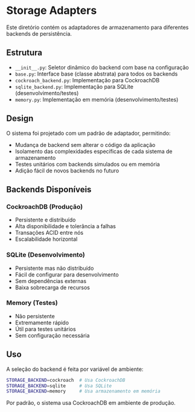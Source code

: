 # Storage Adapters

Este diretório contém os adaptadores de armazenamento para diferentes backends de persistência.

## Estrutura

- `__init__.py`: Seletor dinâmico do backend com base na configuração
- `base.py`: Interface base (classe abstrata) para todos os backends
- `cockroach_backend.py`: Implementação para CockroachDB
- `sqlite_backend.py`: Implementação para SQLite (desenvolvimento/testes)
- `memory.py`: Implementação em memória (desenvolvimento/testes)

## Design

O sistema foi projetado com um padrão de adaptador, permitindo:

- Mudança de backend sem alterar o código da aplicação
- Isolamento das complexidades específicas de cada sistema de armazenamento
- Testes unitários com backends simulados ou em memória
- Adição fácil de novos backends no futuro

## Backends Disponíveis

### CockroachDB (Produção)
- Persistente e distribuído
- Alta disponibilidade e tolerância a falhas
- Transações ACID entre nós
- Escalabilidade horizontal

### SQLite (Desenvolvimento)
- Persistente mas não distribuído
- Fácil de configurar para desenvolvimento
- Sem dependências externas
- Baixa sobrecarga de recursos

### Memory (Testes)
- Não persistente
- Extremamente rápido
- Útil para testes unitários
- Sem configuração necessária

## Uso

A seleção do backend é feita por variável de ambiente:

```bash
STORAGE_BACKEND=cockroach  # Usa CockroachDB
STORAGE_BACKEND=sqlite     # Usa SQLite
STORAGE_BACKEND=memory     # Usa armazenamento em memória
```

Por padrão, o sistema usa CockroachDB em ambiente de produção. 